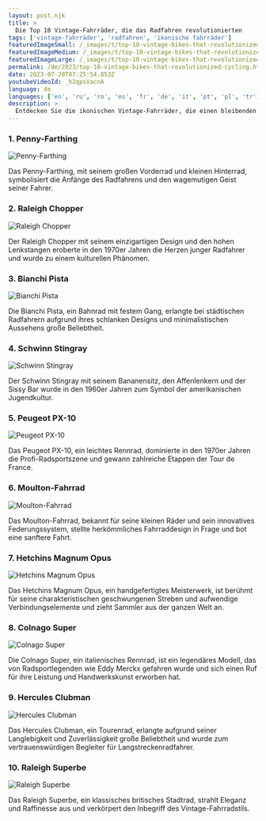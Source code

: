 ```yaml
---
layout: post.njk
title: >
  Die Top 10 Vintage-Fahrräder, die das Radfahren revolutionierten
tags: ['vintage-fahrräder', 'radfahren', 'ikonische fahrräder']
featuredImageSmall: /_images/t/top-10-vintage-bikes-that-revolutionized-cycling-cover-de-small.webp
featuredImageMedium: /_images/t/top-10-vintage-bikes-that-revolutionized-cycling-cover-de-medium.webp
featuredImageLarge: /_images/t/top-10-vintage-bikes-that-revolutionized-cycling-cover-de-large.webp
permalink: /de/2023/top-10-vintage-bikes-that-revolutionized-cycling.html
date: 2023-07-28T07:25:54.853Z
youtubeVideoId: _h2qpsVacnA
language: de
languages: ['en', 'ru', 'ro', 'es', 'fr', 'de', 'it', 'pt', 'pl', 'tr']
description: >
  Entdecken Sie die ikonischen Vintage-Fahrräder, die einen bleibenden Eindruck auf die Welt des Radfahrens hinterließen.
---
```


### 1. Penny-Farthing

![Penny-Farthing](/_images/f/ffd56bd6b92a87fac70ba0971a4d896f-medium.webp)

Das Penny-Farthing, mit seinem großen Vorderrad und kleinen Hinterrad, symbolisiert die Anfänge des Radfahrens und den wagemutigen Geist seiner Fahrer.

### 2. Raleigh Chopper

![Raleigh Chopper](/_images/3/328c5a7e9c0ccf451648a4cdefe8330f-medium.webp)

Der Raleigh Chopper mit seinem einzigartigen Design und den hohen Lenkstangen eroberte in den 1970er Jahren die Herzen junger Radfahrer und wurde zu einem kulturellen Phänomen.

### 3. Bianchi Pista

![Bianchi Pista](/_images/5/5d8208ee7ba43a120c4f8f68e65f8998-medium.webp)

Die Bianchi Pista, ein Bahnrad mit festem Gang, erlangte bei städtischen Radfahrern aufgrund ihres schlanken Designs und minimalistischen Aussehens große Beliebtheit.

### 4. Schwinn Stingray

![Schwinn Stingray](/_images/0/0fdf16e63d73128919e2fc63fff27aab-medium.webp)

Der Schwinn Stingray mit seinem Bananensitz, den Affenlenkern und der Sissy Bar wurde in den 1960er Jahren zum Symbol der amerikanischen Jugendkultur.

### 5. Peugeot PX-10

![Peugeot PX-10](/_images/2/2b0f94df1e56083e9ec0245c75adce66-medium.webp)

Das Peugeot PX-10, ein leichtes Rennrad, dominierte in den 1970er Jahren die Profi-Radsportszene und gewann zahlreiche Etappen der Tour de France.

### 6. Moulton-Fahrrad

![Moulton-Fahrrad](/_images/c/cbbae44b482f4f602edf698bfc0cd6d3-medium.webp)

Das Moulton-Fahrrad, bekannt für seine kleinen Räder und sein innovatives Federungssystem, stellte herkömmliches Fahrraddesign in Frage und bot eine sanftere Fahrt.

### 7. Hetchins Magnum Opus

![Hetchins Magnum Opus](/_images/e/e43e26ac92a6a74d7ea179f1b50f59de-medium.webp)

Das Hetchins Magnum Opus, ein handgefertigtes Meisterwerk, ist berühmt für seine charakteristischen geschwungenen Streben und aufwendige Verbindungselemente und zieht Sammler aus der ganzen Welt an.

### 8. Colnago Super

![Colnago Super](/_images/0/0f720f7cfad99eb05ebb1a6ee398b57d-medium.webp)

Die Colnago Super, ein italienisches Rennrad, ist ein legendäres Modell, das von Radsportlegenden wie Eddy Merckx gefahren wurde und sich einen Ruf für ihre Leistung und Handwerkskunst erworben hat.

### 9. Hercules Clubman

![Hercules Clubman](/_images/f/f47b8a018542462d432437fb26b0dc71-medium.webp)

Das Hercules Clubman, ein Tourenrad, erlangte aufgrund seiner Langlebigkeit und Zuverlässigkeit große Beliebtheit und wurde zum vertrauenswürdigen Begleiter für Langstreckenradfahrer.

### 10. Raleigh Superbe

![Raleigh Superbe](/_images/6/675b8e487bd4ef8b3c1b2ef2b4b563d2-medium.webp)

Das Raleigh Superbe, ein klassisches britisches Stadtrad, strahlt Eleganz und Raffinesse aus und verkörpert den Inbegriff des Vintage-Fahrradstils.

